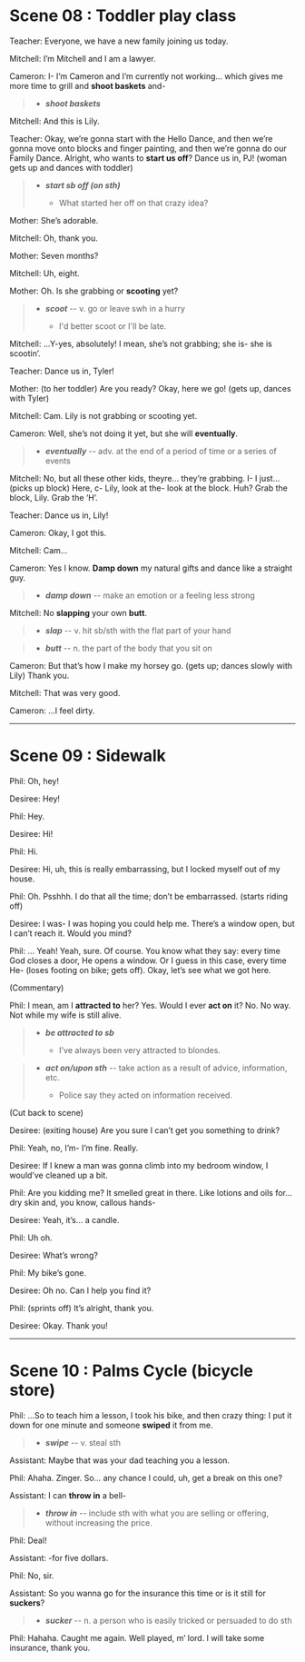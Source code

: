 # **Scene 08 : Toddler play class**

Teacher: Everyone, we have a new family joining us today.

Mitchell: I’m Mitchell and I am a lawyer.

Cameron: I- I’m Cameron and I’m currently not working… which gives me more time to grill and **shoot baskets** and-

> * ***shoot baskets***

Mitchell: And this is Lily.

Teacher: Okay, we’re gonna start with the Hello Dance, and then we’re gonna move onto blocks and finger painting, and then we’re gonna do our Family Dance. Alright, who wants to **start us off**? Dance us in, PJ! (woman gets up and dances with toddler)

> * ***start sb off (on sth)***
>
>    * What started her off on that crazy idea?

Mother: She’s adorable.

Mitchell: Oh, thank you.

Mother: Seven months?

Mitchell: Uh, eight.

Mother: Oh. Is she grabbing or **scooting** yet? 

> * ***scoot*** -- v. go or leave swh in a hurry
>
>    * I'd better scoot or I'll be late.

Mitchell: …Y-yes, absolutely! I mean, she’s not grabbing; she is- she is scootin’.

Teacher: Dance us in, Tyler!

Mother: (to her toddler) Are you ready? Okay, here we go! (gets up, dances with Tyler)

Mitchell: Cam. Lily is not grabbing or scooting yet.

Cameron: Well, she’s not doing it yet, but she will **eventually**.

> * ***eventually*** -- adv. at the end of a period of time or a series of events

Mitchell: No, but all these other kids, theyre… they’re grabbing. I- I just… (picks up block) Here, c- Lily, look at the- look at the block. Huh? Grab the block, Lily. Grab the ‘H’.

Teacher: Dance us in, Lily!

Cameron: Okay, I got this.

Mitchell: Cam…

Cameron: Yes I know. **Damp down** my natural gifts and dance like a straight guy.

> * ***damp down*** -- make an emotion or a feeling less strong

Mitchell: No **slapping** your own **butt**.

> * ***slap*** -- v. hit sb/sth with the flat part of your hand 

> * ***butt*** -- n. the part of the body that you sit on

Cameron: But that’s how I make my horsey go. (gets up; dances slowly with Lily) Thank you.

Mitchell: That was very good.

Cameron: …I feel dirty.

--------------------- 

# **Scene 09 : Sidewalk**

Phil: Oh, hey!

Desiree: Hey!

Phil: Hey.

Desiree: Hi!

Phil: Hi.

Desiree: Hi, uh, this is really embarrassing, but I locked myself out of my house.

Phil: Oh. Psshhh. I do that all the time; don’t be embarrassed. (starts riding off)

Desiree: I was- I was hoping you could help me. There’s a window open, but I can’t reach it. Would you mind?

Phil: … Yeah! Yeah, sure. Of course. You know what they say: every time God closes a door, He opens a window. Or I guess in this case, every time He- (loses footing on bike; gets off). Okay, let’s see what we got here.

(Commentary)

Phil: I mean, am I **attracted to** her? Yes. Would I ever **act on** it? No. No way. Not while my wife is still alive.

> * ***be attracted to sb***
>
>    * I've always been very attracted to blondes.

> * ***act on/upon sth*** -- take action as a result of advice, information, etc.
>
>    * Police say they acted on information received.

(Cut back to scene)

Desiree: (exiting house) Are you sure I can’t get you something to drink?

Phil: Yeah, no, I’m- I’m fine. Really.

Desiree: If I knew a man was gonna climb into my bedroom window, I would’ve cleaned up a bit.

Phil: Are you kidding me? It smelled great in there. Like lotions and oils for… dry skin and, you know, callous hands-

Desiree: Yeah, it’s… a candle.

Phil: Uh oh.

Desiree: What’s wrong?

Phil: My bike’s gone.

Desiree: Oh no. Can I help you find it?

Phil: (sprints off) It’s alright, thank you.

Desiree: Okay. Thank you!

------------------ 

# **Scene 10 : Palms Cycle (bicycle store)**

Phil: …So to teach him a lesson, I took his bike, and then crazy thing: I put it down for one minute and someone **swiped** it from me.

> * ***swipe*** -- v. steal sth

Assistant: Maybe that was your dad teaching you a lesson.

Phil: Ahaha. Zinger. So… any chance I could, uh, get a break on this one?

Assistant: I can **throw in** a bell-

> * ***throw in*** -- include sth with what you are selling or offering, without increasing the price.

Phil: Deal!

Assistant: -for five dollars.

Phil: No, sir.

Assistant: So you wanna go for the insurance this time or is it still for **suckers**?

> * ***sucker*** -- n. a person who is easily tricked or persuaded to do sth

Phil: Hahaha. Caught me again. Well played, m’ lord. I will take some insurance, thank you.
